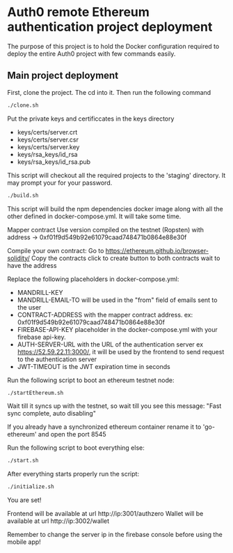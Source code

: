 # Auth0 remote Ethereum authentication project deployment

The purpose of this project is to hold the Docker configuration required
to deploy the entire Auth0 project with few commands easily.

## Main project deployment

First, clone the project. The cd into it. Then run the following command

```bash
./clone.sh
```

Put the private keys and certificcates in the keys directory
- keys/certs/server.crt
- keys/certs/server.csr
- keys/certs/server.key
- keys/rsa_keys/id_rsa
- keys/rsa_keys/id_rsa.pub

This script will checkout all the required projects to the 'staging'
directory. It may prompt your for your password.

```bash
./build.sh
```

This script will build the npm dependencies docker image along with all the other defined
in docker-compose.yml. It will take some time.

Mapper contract
Use version compiled on the testnet (Ropsten) with address → 0xf01f9d549b92e61079caad748471b0864e88e30f 

Compile your own contract:
Go to https://ethereum.github.io/browser-solidity/
Copy the contracts
click to create button to both contracts
wait to have the address

Replace the following placeholders in docker-compose.yml:

- MANDRILL-KEY
- MANDRILL-EMAIL-TO will be used in the "from" field of emails sent to the user
- CONTRACT-ADDRESS with the mapper contract address. ex: 0xf01f9d549b92e61079caad748471b0864e88e30f
- FIREBASE-API-KEY placeholder in the docker-compose.yml with your firebase api-key.
- AUTH-SERVER-URL with the URL of the authentication server ex  https://52.59.22.11:3000/, it will be used by the frontend
to send request to the authentication server
- JWT-TIMEOUT is the JWT expiration time in seconds

Run the following script to boot an ethereum testnet node:

```bash
./startEthereum.sh
```

Wait till it syncs up with the testnet, so wait till you see this message: "Fast sync complete, auto disabling"

If you already have a synchronized ethereum container rename it to 'go-ethereum' and open the port 8545

Run the following script to boot everything else:

```bash
./start.sh
```

After everything starts properly run the script:

```bash
./initialize.sh
```

You are set!

Frontend will be available at url http://ip:3001/authzero
Wallet will be available at url http://ip:3002/wallet

Remember to change the server ip in the firebase console before using the mobile app!
